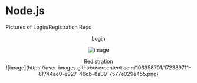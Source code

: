 # Node.js

Pictures of Login/Registration Repo
<center>Login<center/> 

![image](https://user-images.githubusercontent.com/106958701/172389428-7d419192-abe6-49b4-9482-79771e4f91c1.png)
  
  <center>Redistration<center/> 
![image](https://user-images.githubusercontent.com/106958701/172389711-8f744ae0-e927-46db-8a09-7577e029e455.png)

